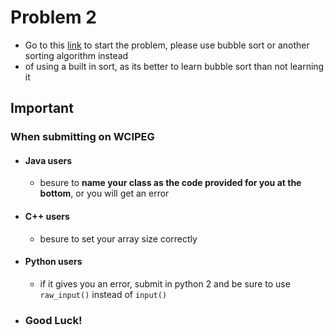 # Problem 2
- Go to this [link](https://wcipeg.com/problem/a4b1) to start the problem, please use bubble sort or another sorting algorithm instead    
- of using a built in sort, as its better to learn bubble sort than not learning it    

## Important

### When submitting on WCIPEG

- #### Java users
  - besure to **name your class as the code provided for you at the bottom**, or you will get an error
- #### C++ users
  - besure to set your array size correctly
- #### Python users
  - if it gives you an error, submit in python 2 and be sure to use ```raw_input()``` instead of ```input()```
- ### Good Luck!
